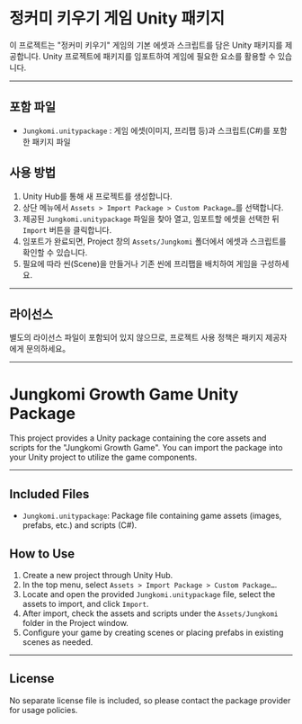 # 정커미 키우기 게임 Unity 패키지

이 프로젝트는 "정커미 키우기" 게임의 기본 에셋과 스크립트를 담은 Unity 패키지를 제공합니다. Unity 프로젝트에 패키지를 임포트하여 게임에 필요한 요소를 활용할 수 있습니다.

---

## 포함 파일

- `Jungkomi.unitypackage` : 게임 에셋(이미지, 프리팹 등)과 스크립트(C#)를 포함한 패키지 파일

## 사용 방법

1. Unity Hub를 통해 새 프로젝트를 생성합니다.
2. 상단 메뉴에서 `Assets > Import Package > Custom Package…`를 선택합니다.
3. 제공된 `Jungkomi.unitypackage` 파일을 찾아 열고, 임포트할 에셋을 선택한 뒤 `Import` 버튼을 클릭합니다.
4. 임포트가 완료되면, Project 창의 `Assets/Jungkomi` 폴더에서 에셋과 스크립트를 확인할 수 있습니다.
5. 필요에 따라 씬(Scene)을 만들거나 기존 씬에 프리팹을 배치하여 게임을 구성하세요.

---

## 라이선스

별도의 라이선스 파일이 포함되어 있지 않으므로, 프로젝트 사용 정책은 패키지 제공자에게 문의하세요。

---

# Jungkomi Growth Game Unity Package

This project provides a Unity package containing the core assets and scripts for the "Jungkomi Growth Game". You can import the package into your Unity project to utilize the game components.

---

## Included Files

- `Jungkomi.unitypackage`: Package file containing game assets (images, prefabs, etc.) and scripts (C#).

## How to Use

1. Create a new project through Unity Hub.
2. In the top menu, select `Assets > Import Package > Custom Package…`.
3. Locate and open the provided `Jungkomi.unitypackage` file, select the assets to import, and click `Import`.
4. After import, check the assets and scripts under the `Assets/Jungkomi` folder in the Project window.
5. Configure your game by creating scenes or placing prefabs in existing scenes as needed.

---

## License

No separate license file is included, so please contact the package provider for usage policies.

